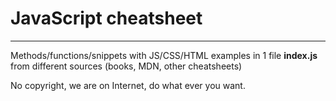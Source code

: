 # JavaScript cheatsheet
---
Methods/functions/snippets with JS/CSS/HTML examples in 1 file **index.js** from different sources (books, MDN, other cheatsheets)

No copyright, we are on Internet, do what ever you want.